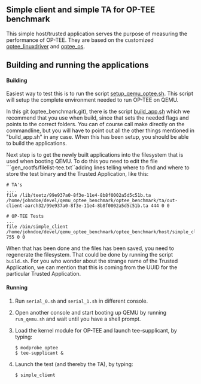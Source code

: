 Simple client and simple TA for OP-TEE benchmark
---

This simple host/trusted application serves the purpose of measuring the performance of OP-TEE. They are based on the customized [optee_linuxdriver](https://github.com/kong1191/optee_linuxdriver) and [optee_os](https://github.com/kong1191/optee_os).

Building and running the applications
---
#### Building
Easiest way to test this is to run the script [setup_qemu_optee.sh](https://github.com/kong1191/optee_benchmark/blob/master/script/setup_qemu_optee.sh). This script will setup the complete environment needed to run OP-TEE on QEMU.

In this git (optee_benchmark.git), there is the script [build_app.sh](build_app.sh) which we recommend that you use when build, since that sets the needed flags and points to the correct folders. You can of course call make directly on the commandline, but you will have to point out all the other things mentioned in "build_app.sh" in any case. When this has been setup, you should be able to build the applications.

Next step is to get the newly built applications into the filesystem that is used when booting QEMU. To do this you need to edit the file ```gen_rootfs/filelist-tee.txt``adding lines telling where to find and where to store the test binary and the Trusted Application, like this:

```
# TA's
....
file /lib/teetz/99e937a0-8f3e-11e4-8b8f0002a5d5c51b.ta /home/johndoe/devel/qemu_optee_benchmark/optee_benchmark/ta/out-client-aarch32/99e937a0-8f3e-11e4-8b8f0002a5d5c51b.ta 444 0 0

# OP-TEE Tests
...
file /bin/simple_client /home/johndoe/devel/qemu_optee_benchmark/optee_benchmark/host/simple_client 755 0 0
```

When that has been done and the files has been saved, you need to regenerate the filesystem. That could be done by running the script ```build.sh```. For you who wonder about the strange name of the Trusted Application, we can mention that this is coming from the UUID for the particular Trusted Application.

#### Running
1. Run ```serial_0.sh``` and ```serial_1.sh``` in different console.

2. Open another console and start booting up QEMU by running ```run_qemu.sh``` and wait until you have a shell prompt.

3. Load the kernel module for OP-TEE and launch tee-supplicant, by typing:

   ```
   $ modprobe optee
   $ tee-supplicant &
   ```
4. Launch the test (and thereby the TA), by typing:

   ```
   $ simple_client
   ```

